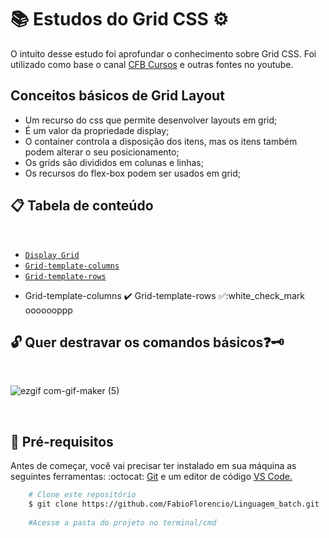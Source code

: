 # :books: Estudos do Grid CSS :gear:

<p>O intuito desse estudo foi aprofundar o conhecimento sobre Grid CSS. Foi utilizado como base o canal <a href="https://www.youtube.com/playlist?list=PLx4x_zx8csUjBWkYq0VZBENH2K1siCmN6">CFB Cursos</a> e outras fontes no youtube.</p>

## Conceitos básicos de Grid Layout

- Um recurso do css que permite desenvolver layouts em grid;
- É um valor da propriedade display;
- O container controla a disposição dos itens, mas os itens também podem alterar o seu posicionamento;
- Os grids são divididos em colunas e linhas;
- Os recursos do flex-box podem ser usados em grid;

## :clipboard: Tabela de conteúdo

<br>

* [`Display Grid`](#Display-Grid)
* [`Grid-template-columns`](#Grid-template-columns)
* [`Grid-template-rows`](#Grid-template-rows)
- Grid-template-columns
:heavy_check_mark: Grid-template-rows
✅:white_check_mark ooooooppp
  


## :unlock: Quer destravar os comandos básicos:question::old_key:
<br>

![ezgif com-gif-maker (5)](https://user-images.githubusercontent.com/78650091/220229632-d7f811a0-0762-4f6d-a3ea-81bdb561f1d3.gif)


<br>

## :mag_right:  Pré-requisitos

<p>Antes de começar, você vai precisar ter instalado em sua máquina as seguintes ferramentas: :octocat: <a href="https://git-scm.com/downloads">Git</a> e um editor de código <a href="https://code.visualstudio.com/download">VS Code.</a></p>

```bash
    # Clone este repositório
    $ git clone https://github.com/FabioFlorencio/Linguagem_batch.git
	
    #Acesse a pasta do projeto no terminal/cmd    
	
```